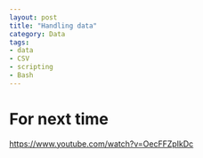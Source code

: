 ```yaml
---
layout: post
title: "Handling data"
category: Data
tags: 
- data
- CSV
- scripting
- Bash
---
```


# For next time

https://www.youtube.com/watch?v=OecFFZpIkDc